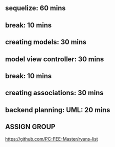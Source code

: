 ## sequelize: 60 mins

## break: 10 mins

## creating models: 30 mins

## model view controller: 30 mins

## break: 10 mins

## creating associations: 30 mins

## backend planning: UML: 20 mins

## ASSIGN GROUP
https://github.com/PC-FEE-Master/ryans-list